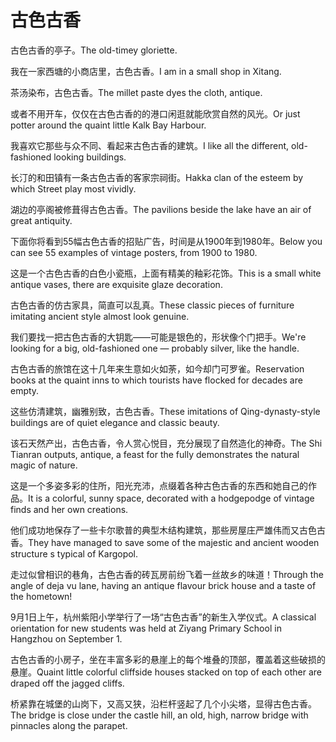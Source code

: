 # 古色古香

<p><span class="chinese">古色古香的亭子。</span><span class="english">The old-timey gloriette.</span></p>

<p><span class="chinese">我在一家西塘的小商店里，古色古香。</span><span class="english">I am in a small shop in Xitang.</span></p>

<p><span class="chinese">茶汤染布，古色古香。</span><span class="english">The millet paste dyes the cloth, antique.</span></p>

<p><span class="chinese">或者不用开车，仅仅在古色古香的的港口闲逛就能欣赏自然的风光。</span><span class="english">Or just potter around the quaint little Kalk Bay Harbour.</span></p>

<p><span class="chinese">我喜欢它那些与众不同、看起来古色古香的建筑。</span><span class="english">I like all the different, old-fashioned looking buildings.</span></p>

<p><span class="chinese">长汀的和田镇有一条古色古香的客家宗祠街。</span><span class="english">Hakka clan of the esteem by which Street play most vividly.</span></p>

<p><span class="chinese">湖边的亭阁被修葺得古色古香。</span><span class="english">The pavilions beside the lake have an air of great antiquity.</span></p>

<p><span class="chinese">下面你将看到55幅古色古香的招贴广告，时间是从1900年到1980年。</span><span class="english">Below you can see 55 examples of vintage posters, from 1900 to 1980.</span></p>

<p><span class="chinese">这是一个古色古香的白色小瓷瓶，上面有精美的釉彩花饰。</span><span class="english">This is a small white antique vases, there are exquisite glaze decoration.</span></p>

<p><span class="chinese">古色古香的仿古家具，简直可以乱真。</span><span class="english">These classic pieces of furniture imitating ancient style almost look genuine.</span></p>

<p><span class="chinese">我们要找一把古色古香的大钥匙——可能是银色的，形状像个门把手。</span><span class="english">We're looking for a big, old-fashioned one — probably silver, like the handle.</span></p>

<p><span class="chinese">古色古香的旅馆在这十几年来生意如火如荼，如今却门可罗雀。</span><span class="english">Reservation books at the quaint inns to which tourists have flocked for decades are empty.</span></p>

<p><span class="chinese">这些仿清建筑，幽雅别致，古色古香。</span><span class="english">These imitations of Qing-dynasty-style buildings are of quiet elegance and classic beauty.</span></p>

<p><span class="chinese">该石天然产出，古色古香，令人赏心悦目，充分展现了自然造化的神奇。</span><span class="english">The Shi Tianran outputs, antique, a feast for the fully demonstrates the natural magic of nature.</span></p>

<p><span class="chinese">这是一个多姿多彩的住所，阳光充沛，点缀着各种古色古香的东西和她自己的作品。</span><span class="english">It is a colorful, sunny space, decorated with a hodgepodge of vintage finds and her own creations.</span></p>

<p><span class="chinese">他们成功地保存了一些卡尔歌普的典型木结构建筑，那些房屋庄严雄伟而又古色古香。</span><span class="english">They have managed to save some of the majestic and ancient wooden structure s typical of Kargopol.</span></p>

<p><span class="chinese">走过似曾相识的巷角，古色古香的砖瓦房前纷飞着一丝故乡的味道！</span><span class="english">Through the angle of deja vu lane, having an antique flavour brick house and a taste of the hometown!</span></p>

<p><span class="chinese">9月1日上午，杭州紫阳小学举行了一场“古色古香”的新生入学仪式。</span><span class="english">A classical orientation for new students was held at Ziyang Primary School in Hangzhou on September 1.</span></p>

<p><span class="chinese">古色古香的小房子，坐在丰富多彩的悬崖上的每个堆叠的顶部，覆盖着这些破损的悬崖。</span><span class="english">Quaint little colorful cliffside houses stacked on top of each other are draped off the jagged cliffs.</span></p>

<p><span class="chinese">桥紧靠在城堡的山岗下，又高又狭，沿栏杆竖起了几个小尖塔，显得古色古香。</span><span class="english">The bridge is close under the castle hill, an old, high, narrow bridge with pinnacles along the parapet.</span></p>

